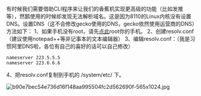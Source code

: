 有时候我们需要借助CLI程序来让我们的香蕉机实现更高级的功能（比如发推等），然鹅使用的时候却发现无法解析域名。这是因为8110的Linux内核没有设置DNS。设置DNS（这不会修改gecko使用的DNS，gecko依然使用运营商的DNS）方法如下：
1、如果手机没有root，请先[点此][1]root你的手机。
2、创建resolv.conf（建议使用notepad++等非记事本的文本编辑器）
3、编辑resolv.conf：（我是习惯阿里DNS啦，各位有自己的喜好的话可以自己修改）
```
nameserver 223.5.5.5
nameserver 223.6.6.6
```
4、把resolv.conf复制到手机的 /system/etc/ 下。

![b90e7bec54e736d16f148aa995504fc2d562690f-565x1024.jpg][2]


  [1]: http://www.heppy.wang/admin/write-post.php?cid=47
  [2]: http://www.heppy.wang/usr/uploads/2020/01/1214043166.jpg

